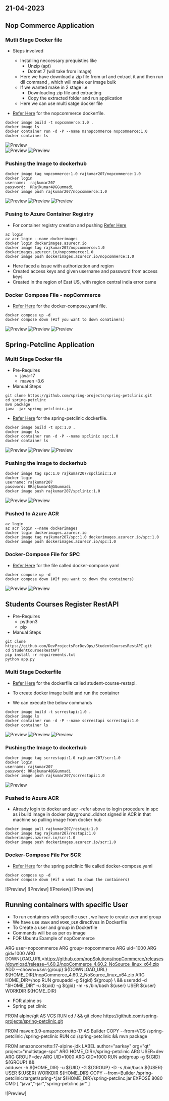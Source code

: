 21-04-2023
----------

Nop Commerce Application
------------------------

### Mutli Stage Docker file

* Steps involved
    * Installing neccessary prequisties like
        * Unzip (apt)
        * Dotnet 7 (will take from image)
    * Here we have download a zip file from url and extract it and then run dll command , which will make our image bulk
    * If we wanted make in 2 stage i.e
        * Downloading zip file and extracting
        * Copy the extracted folder and run application
    * Here we can use multi satge docker file

* [Refer Here](https://github.com/qtaarkayapril23/docker-tasks/blob/main/27april23.md/NopCommerce/Dockerfile) for the nopcommerce dockerfile.

```
docker image build -t nopcommerce:1.0 .
docker image ls
docker container run -d -P --name msnopcommerce nopcommerce:1.0
docker container ls
```
![Preview](Images/docker1.png)  
![Preview](Images/docker2.png)
![Preview](Images/docker3.png)


### Pushing the Image to dockerhub

```
docker image tag nopcommerce:1.0 rajkumar207/nopcommerce:1.0
docker login
username:  rajkumar207
password:  RRajkumar4@GGummadi
docker image push rajkumar207/nopcommerce:1.0
```
![Preview](Images/docker4.png) 
![Preview](Images/docker5.png) 
![Preview](Images/docker6.png)


### Pusing to Azure Container Registry

* For container registry creation and pushing [Refer Here](https://learn.microsoft.com/en-us/azure/container-registry/container-registry-get-started-portal?tabs=azure-cli)


```
az login
az acr login --name dockerimages
docker login dockerimages.azurecr.io
docker image tag rajkumar207/nopcommerce:1.0 dockerimages.azurecr.io/nopcommerce:1.0
docker image push dockerimages.azurecr.io/nopcommerce:1.0
```

* Here faced a issue with authorization and region
* Created access keys and given username and password from access keys
* Created in the region of East US, with region central india error came 


### Docker Compose File - nopCommerce

* [Refer Here](https://github.com/qtaarkayapril23/docker-tasks/blob/main/27april23.md/NopCommerce/docker-compose.yaml) for the docker-compose.yaml file.

```
docker compose up -d
docker compose down (#If you want to down conatiners)
```
![Preview](Images/docker7.png) 
![Preview](Images/docker8.png) 
![Preview](Images/docker9.png)


Spring-Petclinc Application
----------------------------

### Multi Stage Docker file

* Pre-Requires
    * java-17
    * maven -3.6
* Manual Steps
```
git clone https://github.com/spring-projects/spring-petclinic.git
cd spring-petclinc
mvn package
java -jar spring-petclinic.jar
```

* [Refer Here](https://github.com/qtaarkayapril23/docker-tasks/blob/main/27april23.md/Spring-Petclinic/Dockerfile) for the spring-petclinic dockerfile.

```
docker image build -t spc:1.0 .
docker image ls
docker container run -d -P --name spclinic spc:1.0
docker container ls
```
![Preview](Images/docker10.png) 
![Preview](Images/docker11.png) 
![Preview](Images/docker13.png)

### Pushing the Image to dockerhub

```
docker image tag spc:1.0 rajkumar207/spclinic:1.0
docker login
username: rajkumar207
password: RRajkumar4@GGummadi
docker image push rajkumar207/spclinic:1.0
```
![Preview](Images/docker12.png)
![Preview](Images/docker15.png) 


### Pushed to Azure ACR

```
az login
az acr login --name dockerimages
docker login dockerimages.azurecr.io
docker image tag rajkumar207/spc:1.0 dockerimages.azurecr.io/spc:1.0
docker image push dockerimages.azurecr.io/spc:1.0
```

### Docker-Compose File for SPC

* [Refer Here](https://github.com/qtaarkayapril23/docker-tasks/blob/main/27april23.md/Spring-Petclinic/docker-compose.yaml) for the file called docker-compose.yaml

```
docker compose up -d
docker compose down (#If you want to down the containers)
```
![Preview](Images/docker14.png) 
![Preview](Images/docker16.png)


Students Courses Register RestAPI
----------------------------------

* Pre-Requires
    * python3 
    * pip
* Manual Steps
  
```  
git clone https://github.com/DevProjectsForDevOps/StudentCoursesRestAPI.git
cd StudentCoursesRestAPT
pip install -r requirements.txt
python app.py
```

### Multi Stage Dockerfile

* [Refer Here](https://github.com/qtaarkayapril23/docker-tasks/blob/main/27april23.md/Student-Course_RestAPI/Dockerfile) for the dockerfile called student-course-restapi.

* To create docker image build and run the container
* We can execute the below commands 
```
docker image build -t scrrestapi:1.0 .
docker image ls
docker container run -d -P --name scrrestapi scrrestapi:1.0
docker container ls
```
![Preview](Images/docker17.png) 
![Preview](Images/docker18.png) 
![Preview](Images/docker19.png) 


### Pushing the Image to dockerhub

```
docker image tag scrrestapi:1.0 rajkuamr207/scr:1.0
docker login
username: rajkumar207
password: RRajkumar4@GGummadi
docker image push rajkumar207/scrrestapi:1.0
```
![Preview](Images/docker20.png) 


### Pushed to Azure ACR

* Already login to docker and acr -refer above to login procedure in spc
as i build image in docker playground..didnot signed in ACR in that machine
so pulling image from docker hub

```
docker image pull rajkumar207/restapi:1.0
docker image tag rajkumar207/restapi:1.0 dockerimages.azurecr.io/scr:1.0
docker image push dockerimages.azurecr.io/scr:1.0 
```

### Docker-Compose File For SCR

* [Refer Here](https://github.com/qtaarkayapril23/docker-tasks/blob/main/27april23.md/Student-Course_RestAPI/docker-compose.yaml) for the spring petclinic file called docker-compose.yaml

```
docker compose up -d
docker compose down (#if u want to down the containers)
```
![Preview] 
![Preview]
![Preview] 
![Preview]



Running containers with specific User
-------------------------------------

* To run containers with specific user , we have to create user and group
* We have use `USER` and `WORK_DIR` directives in Dockerfile
* To Create a user and group in Dockerfile
* Commands will be as per os image
* FOR Ubuntu Example of nopCommerce


ARG user=nopcommerce
ARG group=nopcommerce
ARG uid=1000
ARG gid=1000
ARG DOWNLOAD_URL=https://github.com/nopSolutions/nopCommerce/releases/download/release-4.60.2/nopCommerce_4.60.2_NoSource_linux_x64.zip
ADD --chown=${user}:${group} ${DOWNLOAD_URL} ${HOME_DIR}/nopCommerce_4.60.2_NoSource_linux_x64.zip
ARG HOME_DIR=/nop
RUN groupadd -g ${gid} ${group} \
    && useradd -d "$HOME_DIR" -u ${uid} -g ${gid} -m -s /bin/bash ${user}
USER ${user}
WORKDIR ${HOME_DIR}


* FOR alpine os
* Spring pet clinic


FROM alpine/git AS VCS
RUN cd / && git clone https://github.com/spring-projects/spring-petclinic.git 

FROM maven:3.9-amazoncorretto-17 AS Builder
COPY --from=VCS /spring-petclinic /spring-petclinic
RUN cd /spring-petclinic && mvn package

FROM amazoncorretto:17-alpine-jdk
LABEL author="aarkay" org="qt" project="multistage-spc"
ARG HOME_DIR=/spring-petclinic
ARG USER=dev
ARG GROUP=dev
ARG UID=1000
ARG GID=1000
RUN addgroup -g ${GID} ${GROUP} && \
adduser -h ${HOME_DIR} -u ${UID} -G ${GROUP} -D -s /bin/bash ${USER}
USER ${USER}
WORKDIR ${HOME_DIR}
COPY --from=Builder /spring-petclinic/target/spring-*.jar ${HOME_DIR}/spring-petclinc.jar
EXPOSE 8080
CMD [ "java","-jar","spring-petclinc.jar" ]

![Preview]